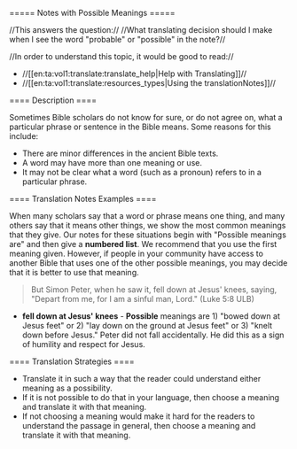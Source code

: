 ===== Notes with Possible Meanings =====

//This answers the question:// //What translating decision should I make when I see the word "probable" or "possible" in the note?//

//In order to understand this topic, it would be good to read://
  * //[[en:ta:vol1:translate:translate_help|Help with Translating]]//
  * //[[en:ta:vol1:translate:resources_types|Using the translationNotes]]//

==== Description ====

Sometimes Bible scholars do not know for sure, or do not agree on, what a particular phrase or sentence in the Bible means. Some reasons for this include:
  - There are minor differences in the ancient Bible texts.
  - A word may have more than one meaning or use.
  - It may not be clear what a word (such as a pronoun) refers to in a particular phrase.

==== Translation Notes Examples ====

When many scholars say that a word or phrase means one thing, and many others say that it means other things, we show the most common meanings that they give. Our notes for these situations begin with "Possible meanings are" and then give a **numbered list**. We recommend that you use the first meaning given. However, if people in your community have access to another Bible that uses one of the other possible meanings, you may decide that it is better to use that meaning.
>But Simon Peter, when he saw it, fell down at Jesus' knees, saying, "Depart from me, for I am a sinful man, Lord." (Luke 5:8 ULB)

  * **fell down at Jesus' knees** - __Possible__  meanings are 1) "bowed down at Jesus feet" or 2) "lay down on the ground at Jesus feet" or 3) "knelt down before Jesus." Peter did not fall accidentally. He did this as a sign of humility and respect for Jesus.

==== Translation Strategies ====

  - Translate it in such a way that the reader could understand either meaning as a possibility.
  - If it is not possible to do that in your language, then choose a meaning and translate it with that meaning.
  - If not choosing a meaning would make it hard for the readers to understand the passage in general, then choose a meaning and translate it with that meaning.
